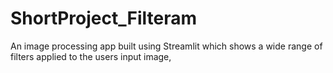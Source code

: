 # ShortProject_Filteram
An image processing app built using Streamlit which shows a wide range of filters applied to the users input image,
